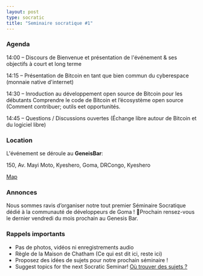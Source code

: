 ```yaml
---
layout: post
type: socratic
title: "Seminaire socratique #1"
---
```


### Agenda

14:00 – Discours de Bienvenue et présentation de l'événement & ses objectifs à court et long terme

14:15 –  Présentation de Bitcoin en tant que bien commun du cyberespace (monnaie native d'internet)

14:30 – Inroduction au développement open source de Bitcoin pour les débutants
Comprendre le code de Bitcoin et l’écosystème open source (Comment contribuer; outils eet opportunités.

14:45 – Questions / Discussions ouvertes (Échange libre autour de Bitcoin et du logiciel libre)

### Location

L'événement se déroule au **GeneisBar**:

150, Av. Mayi Moto, Kyeshero, Goma, DRCongo,
Kyeshero

[Map](https://goo.gl/maps/6S79eh2rn5RK3BhEA)  


### Annonces

Nous sommes ravis d’organiser notre tout premier Séminaire Socratique dédié à la communauté de développeurs de Goma !
Prochain rensez-vous le dernier vendredi du mois prochain au Genesis Bar.

### Rappels importants

   - Pas de photos, vidéos ni enregistrements audio
   - Règle de la Maison de Chatham (Ce qui est dit ici, reste ici)
   - Proposez des idées de sujets pour notre prochain séminaire !
   - Suggest topics for the next Socratic Seminar! [Où trouver des sujets ?](/topics)


